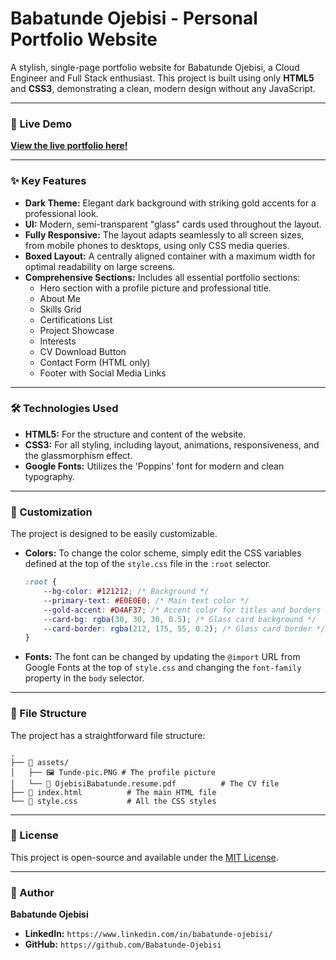 # Babatunde Ojebisi - Personal Portfolio Website

A stylish, single-page portfolio website for Babatunde Ojebisi, a Cloud Engineer and Full Stack enthusiast. This project is built using only **HTML5** and **CSS3**, demonstrating a clean, modern design without any JavaScript.

---

### 🚀 Live Demo

**[View the live portfolio here!](https://babatunde-ojebisi.github.io/Portfolio/)**

---

### ✨ Key Features

-   **Dark Theme:** Elegant dark background with striking gold accents for a professional look.
-   **UI:** Modern, semi-transparent "glass" cards used throughout the layout.
-   **Fully Responsive:** The layout adapts seamlessly to all screen sizes, from mobile phones to desktops, using only CSS media queries.
-   **Boxed Layout:** A centrally aligned container with a maximum width for optimal readability on large screens.
-   **Comprehensive Sections:** Includes all essential portfolio sections:
    -   Hero section with a profile picture and professional title.
    -   About Me
    -   Skills Grid
    -   Certifications List
    -   Project Showcase
    -   Interests
    -   CV Download Button
    -   Contact Form (HTML only)
    -   Footer with Social Media Links

---

### 🛠️ Technologies Used

-   **HTML5:** For the structure and content of the website.
-   **CSS3:** For all styling, including layout, animations, responsiveness, and the glassmorphism effect.
-   **Google Fonts:** Utilizes the 'Poppins' font for modern and clean typography.

---


### 🎨 Customization

The project is designed to be easily customizable.

-   **Colors:** To change the color scheme, simply edit the CSS variables defined at the top of the `style.css` file in the `:root` selector.

    ```css
    :root {
        --bg-color: #121212; /* Background */
        --primary-text: #E0E0E0; /* Main text color */
        --gold-accent: #D4AF37; /* Accent color for titles and borders */
        --card-bg: rgba(30, 30, 30, 0.5); /* Glass card background */
        --card-border: rgba(212, 175, 55, 0.2); /* Glass card border */
    }
    ```

-   **Fonts:** The font can be changed by updating the `@import` URL from Google Fonts at the top of `style.css` and changing the `font-family` property in the `body` selector.

---

### 📂 File Structure

The project has a straightforward file structure:

```
.
├── 📁 assets/
│   ├── 🖼️ Tunde-pic.PNG # The profile picture
│   └── 📄 OjebisiBabatunde.resume.pdf          # The CV file
├── 📄 index.html          # The main HTML file
└── 🎨 style.css           # All the CSS styles
```

---

### 📜 License

This project is open-source and available under the [MIT License](https://www.google.com/search?q=LICENSE).

---

### 👤 Author

**Babatunde Ojebisi**

-   **LinkedIn:** `https://www.linkedin.com/in/babatunde-ojebisi/`
-   **GitHub:** `https://github.com/Babatunde-Ojebisi`